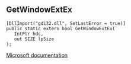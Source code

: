 ## GetWindowExtEx

```
[DllImport("gdi32.dll", SetLastError = true)]
public static extern bool GetWindowExtEx(
   IntPtr hdc,
   out SIZE lpSize
);
```

[Microsoft documentation](https://docs.microsoft.com/en-us/windows/win32/api/wingdi/nf-wingdi-getwindowextex)
